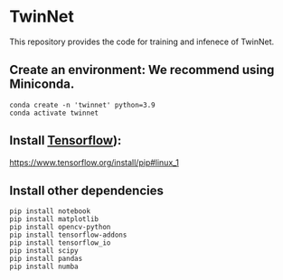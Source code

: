 # TwinNet

This repository provides the code for training and infenece of TwinNet.

## Create an environment: We recommend using Miniconda. 

```
conda create -n 'twinnet' python=3.9
conda activate twinnet
```
## Install  [Tensorflow](https://www.tensorflow.org/install/pip#linux_1)):

https://www.tensorflow.org/install/pip#linux_1

## Install other dependencies

```
pip install notebook
pip install matplotlib
pip install opencv-python
pip install tensorflow-addons
pip install tensorflow_io
pip install scipy
pip install pandas
pip install numba
```

## 
